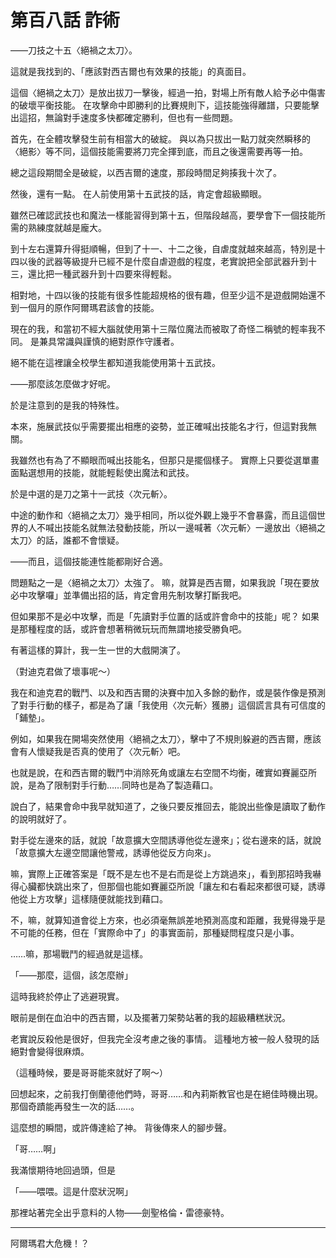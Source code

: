 # 第百八話 詐術

――刀技之十五〈絕禍之太刀〉。

這就是我找到的、「應該對西吉爾也有效果的技能」的真面目。

這個〈絕禍之太刀〉是放出拔刀一擊後，經過一拍，對場上所有敵人給予必中傷害的破壞平衡技能。
在攻擊命中即勝利的比賽規則下，這技能強得離譜，只要能擊出這招，無論對手速度多快都確定勝利，但也有一些問題。

首先，在全體攻擊發生前有相當大的破綻。
與以為只拔出一點刀就突然瞬移的〈絕影〉等不同，這個技能需要將刀完全揮到底，而且之後還需要再等一拍。

總之這段期間全是破綻，以西吉爾的速度，那段時間足夠揍我十次了。

然後，還有一點。
在人前使用第十五武技的話，肯定會超級顯眼。

雖然已確認武技也和魔法一樣能習得到第十五，但階段越高，要學會下一個技能所需的熟練度就越是龐大。

到十左右還算升得挺順暢，但到了十一、十二之後，自虐度就越來越高，特別是十四以後的武器等級提升已經不是什麼自虐遊戲的程度，老實說把全部武器升到十三，還比把一種武器升到十四要來得輕鬆。

相對地，十四以後的技能有很多性能超規格的很有趣，但至少這不是遊戲開始還不到一個月的原作阿爾瑪君該會的技能。

現在的我，和當初不經大腦就使用第十三階位魔法而被取了奇怪二稱號的輕率我不同。
是兼具常識與謹慎的絕對原作守護者。

絕不能在這裡讓全校學生都知道我能使用第十五武技。

――那麼該怎麼做才好呢。

於是注意到的是我的特殊性。

本來，施展武技似乎需要擺出相應的姿勢，並正確喊出技能名才行，但這對我無關。

我雖然也有為了不顯眼而喊出技能名，但那只是擺個樣子。
實際上只要從選單畫面點選想用的技能，就能輕鬆使出魔法和武技。

於是中選的是刀之第十一武技〈次元斬〉。

中途的動作和〈絕禍之太刀〉幾乎相同，所以從外觀上幾乎不會暴露，而且這個世界的人不喊出技能名就無法發動技能，所以一邊喊著〈次元斬〉一邊放出〈絕禍之太刀〉的話，誰都不會懷疑。

――而且，這個技能連性能都剛好合適。

問題點之一是〈絕禍之太刀〉太強了。
嘛，就算是西吉爾，如果我說「現在要放必中攻擊囉」並準備出招的話，肯定會用先制攻擊打斷我吧。

但如果那不是必中攻擊，而是「先讀對手位置的話或許會命中的技能」呢？
如果是那種程度的話，或許會想著稍微玩玩而無謂地接受勝負吧。

有著這樣的算計，我一生一世的大戲開演了。

（對迪克君做了壞事呢～）

我在和迪克君的戰鬥、以及和西吉爾的決賽中加入多餘的動作，或是裝作像是預測了對手行動的樣子，都是為了讓「我使用〈次元斬〉獲勝」這個謊言具有可信度的「鋪墊」。

例如，如果我在開場突然使用〈絕禍之太刀〉，擊中了不規則躲避的西吉爾，應該會有人懷疑我是否真的使用了〈次元斬〉吧。

也就是說，在和西吉爾的戰鬥中消除死角或讓左右空間不均衡，確實如賽麗亞所說，是為了限制對手行動……同時也是為了製造藉口。

說白了，結果會命中我早就知道了，之後只要反推回去，能說出些像是讀取了動作的說明就好了。

對手從左邊來的話，就說「故意擴大空間誘導他從左邊來」；從右邊來的話，就說「故意擴大左邊空間讓他警戒，誘導他從反方向來」。

嘛，實際上正確答案是「既不是左也不是右而是從上方跳過來」，看到那招時我嚇得心臟都快跳出來了，但那個也能如賽麗亞所說「讓左和右看起來都很可疑，誘導他從上方攻擊」這樣隨便就能找到藉口。

不，嘛，就算知道會從上方來，也必須毫無誤差地預測高度和距離，我覺得幾乎是不可能的任務，但在「實際命中了」的事實面前，那種疑問程度只是小事。

……嘛，那場戰鬥的經過就是這樣。

「――那麼，這個，該怎麼辦」

這時我終於停止了逃避現實。

眼前是倒在血泊中的西吉爾，以及擺著刀架勢站著的我的超級糟糕狀況。

老實說反殺他是很好，但我完全沒考慮之後的事情。
這種地方被一般人發現的話絕對會變得很麻煩。

（這種時候，要是哥哥能來就好了啊～）

回想起來，之前我打倒蘭德他們時，哥哥……和內莉斯教官也是在絕佳時機出現。
那個奇蹟能再發生一次的話……。

這麼想的瞬間，或許傳達給了神。
背後傳來人的腳步聲。

「哥……啊」

我滿懷期待地回過頭，但是

「――喂喂。這是什麼狀況啊」

那裡站著完全出乎意料的人物――劍聖格倫・雷德豪特。

---

阿爾瑪君大危機！？